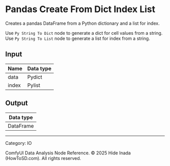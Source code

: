 # Pandas Create From Dict Index List
Creates a pandas DataFrame from a Python dictionary and a list for index.

Use `Py String To Dict` node to generate a dict for cell values from a string. 
Use `Py String To List` node to generate a list for index from a string.

## Input
| Name | Data type |
|---|---|
| data | Pydict |
| index | Pylist |

## Output
| Data type |
|---|
| DataFrame |

<HR>
Category: IO

ComfyUI Data Analysis Node Reference. © 2025 Hide Inada (HowToSD.com). All rights reserved.
